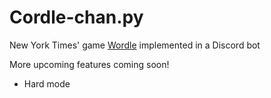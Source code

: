# Cordle-chan.py
New York Times' game [Wordle](https://www.nytimes.com/games/wordle/index.html) implemented in a Discord bot

More upcoming features coming soon!
- Hard mode
